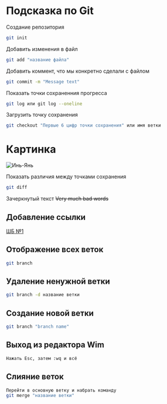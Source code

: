 # Подсказка по Git

Создание репозитория
```sh
git init
```

Добавить изменения в файл
```sh
git add "название файла"
```

Добавить коммент, что мы конкретно сделали с файлом
```sh
git commit -m "Message text"
```

Показать точки сохраненния прогресса
```sh
git log или git log --oneline
```

Загрузить точку сохранения
```sh
git checkout "Первые 6 цифр точки сохранения" или имя ветки
```
# Картинка

![Инь-Янь](inei.JPG)

Показать различия между точками сохранения
```sh
git diff
```
Зачеркнутый текст ~~Very much bad words~~

## Добавление ссылки

[ШБ №1](http://www.puncherschool.ru/ "бокс детишкам")

## Отображение всех веток
```sh
git branch
```

## Удаление ненужной ветки
```sh
git branch -d название ветки
```

## Создание новой ветки
```sh
git branch "branch name"
```

## Выход из редактора Wim
```sh
Нажать Esc, затем :wq и всё
```

## Слияние веток 
```sh
Перейти в основную ветку и набрать команду 
git merge "название ветки"
```

